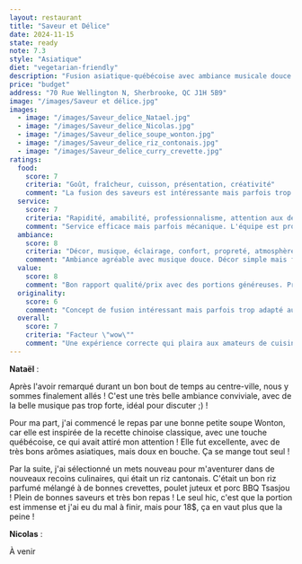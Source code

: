 ```yaml
---
layout: restaurant
title: "Saveur et Délice"
date: 2024-11-15
state: ready
note: 7.3
style: "Asiatique"
diet: "vegetarian-friendly"
description: "Fusion asiatique-québécoise avec ambiance musicale douce et prix abordables."
price: "budget"
address: "70 Rue Wellington N, Sherbrooke, QC J1H 5B9"
image: "/images/Saveur et délice.jpg"
images:
  - image: "/images/Saveur_delice_Natael.jpg"
  - image: "/images/Saveur_delice_Nicolas.jpg"
  - image: "/images/Saveur_delice_soupe_wonton.jpg"
  - image: "/images/Saveur_delice_riz_contonais.jpg"
  - image: "/images/Saveur_delice_curry_crevette.jpg"
ratings:
  food:
    score: 7
    criteria: "Goût, fraîcheur, cuisson, présentation, créativité"
    comment: "La fusion des saveurs est intéressante mais parfois trop douce. Les ingrédients sont frais mais certaines recettes manquent de caractère asiatique."
  service:
    score: 7
    criteria: "Rapidité, amabilité, professionnalisme, attention aux détails"
    comment: "Service efficace mais parfois mécanique. L'équipe est professionnelle mais manque de chaleur humaine."
  ambiance:
    score: 8
    criteria: "Décor, musique, éclairage, confort, propreté, atmosphère générale"
    comment: "Ambiance agréable avec musique douce. Décor simple mais fonctionnel. L'établissement est bien entretenu."
  value:
    score: 8
    comment: "Bon rapport qualité/prix avec des portions généreuses. Prix raisonnables pour le centre-ville."
  originality:
    score: 6
    comment: "Concept de fusion intéressant mais parfois trop adapté au goût local. Manque d'audace dans les combinaisons."
  overall:
    score: 7
    criteria: "Facteur \"wow\""
    comment: "Une expérience correcte qui plaira aux amateurs de cuisine douce, mais manque de personnalité et d'authenticité."
---
```


**Nataël** :

Après l'avoir remarqué durant un bon bout de temps au centre-ville, nous y sommes finalement allés ! C'est une très belle ambiance conviviale, avec de la belle musique pas trop forte, idéal pour discuter ;) !

Pour ma part, j'ai commencé le repas par une bonne petite soupe Wonton, car elle est inspirée de la recette chinoise classique, avec une touche québécoise, ce qui avait attiré mon attention ! Elle fut excellente, avec de très bons arômes asiatiques, mais doux en bouche. Ça se mange tout seul !

Par la suite, j'ai sélectionné un mets nouveau pour m'aventurer dans de nouveaux recoins culinaires, qui était un riz cantonais. C'était un bon riz parfumé mélangé à de bonnes crevettes, poulet juteux et porc BBQ Tsasjou ! Plein de bonnes saveurs et très bon repas ! Le seul hic, c'est que la portion est immense et j'ai eu du mal à finir, mais pour 18$, ça en vaut plus que la peine !

**Nicolas** :

À venir 